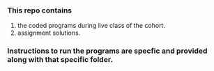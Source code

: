 ### This repo contains 
1. the coded programs during live class of the cohort.
2. assignment solutions.

### Instructions to run the programs are specfic and provided along with that specific folder.